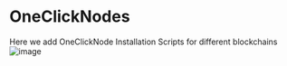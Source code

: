 # OneClickNodes
Here we add OneClickNode Installation Scripts for different blockchains
![image](https://github.com/blacknodes/OneClickNodes/assets/85839823/b6df6617-893d-41e6-9f33-b2e14d136230)
